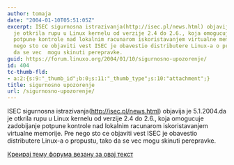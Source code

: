```yaml
---
author: tomaja
date: "2004-01-10T05:51:05Z"
excerpt: ISEC sigurnosna istrazivanja(http://isec.pl/news.html) objavija je 5.1.2004.da
  je otkrila rupu u Linux kernelu od verzije 2.4 do 2.6., koja omogucuje zadobijanje
  potpune kontrole nad lokalnim racunarom iskoristavanjem virtualne memorije. Pre
  nego sto ce objaviti vest ISEC je obavestio distributere Linux-a o propustu, tako
  da se vec  mogu skinuti perepravke.
guid: https://forum.linuxo.org/2004/01/10/sigurnosno-upozorenje/
id: 404
tc-thumb-fld:
- a:2:{s:9:"_thumb_id";b:0;s:11:"_thumb_type";s:10:"attachment";}
title: sigurnosno upozorenje
url: /sigurnosno-upozorenje/
---
```

ISEC sigurnosna istrazivanja(http://isec.pl/news.html) objavija je 5.1.2004.da je otkrila rupu u Linux kernelu od verzije 2.4 do 2.6., koja omogucuje zadobijanje potpune kontrole nad lokalnim racunarom iskoristavanjem virtualne memorije. Pre nego sto ce objaviti vest ISEC je obavestio distributere Linux-a o propustu, tako da se vec mogu skinuti perepravke.<!--break-->

[Креирај тему форума везану за овај текст](https://linuxo.org/nova-tema-na-forumu/?se_pid=404)